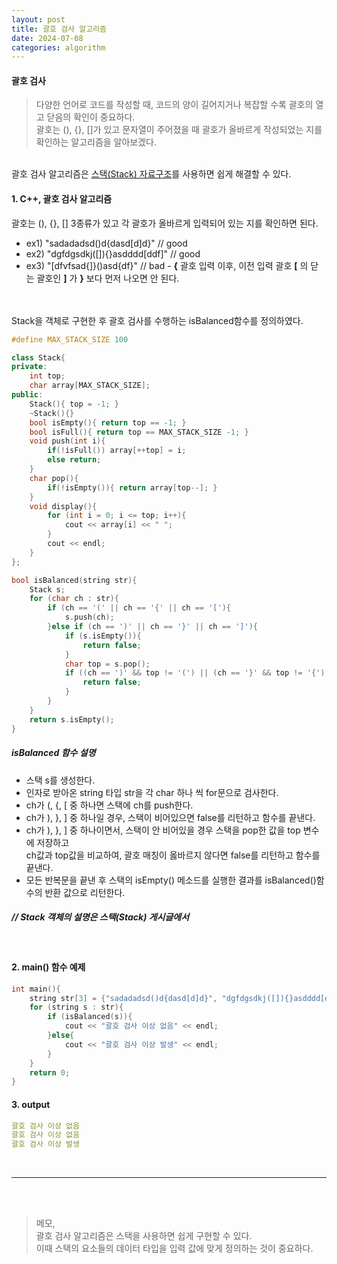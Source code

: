 ```yaml
---
layout: post
title: 괄호 검사 알고리즘
date: 2024-07-08
categories: algorithm
---
```

#### 괄호 검사
> 다양한 언어로 코드를 작성할 때, 코드의 양이 길어지거나 복잡할 수록 괄호의 열고 닫음의 확인이 중요하다.
<br> 괄호는 (), {}, []가 있고 문자열이 주어졌을 때 괄호가 올바르게 작성되었는 지를 확인하는 알고리즘을 알아보겠다.

<br>
괄호 검사 알고리즘은 <a href = "/data-structure/2024/07/08/stack.html">스택(Stack) 자료구조</a>를 사용하면 쉽게 해결할 수 있다.

#### 1. C++, 괄호 검사 알고리즘
괄호는 (), {}, [] 3종류가 있고 각 괄호가 올바르게 입력되어 있는 지를 확인하면 된다.
- ex1) "sadadadsd()d{dasd[d]d}" // good
- ex2) "dgfdgsdkj([]){}asdddd[ddf]" // good
- ex3) "[dfvfsad{]}()asd{df}" // bad - <strong>{</strong> 괄호 입력 이후, 이전 입력 괄호 <strong>[</strong> 의 닫는 괄호인 <strong>]</strong> 가 <strong>}</strong> 보다 먼저 나오면 안 된다.

<br><br>
Stack을 객체로 구현한 후 괄호 검사를 수행하는 isBalanced함수를 정의하였다.
```c++
#define MAX_STACK_SIZE 100

class Stack{
private:
    int top;
    char array[MAX_STACK_SIZE];
public:
    Stack(){ top = -1; }
    ~Stack(){}
    bool isEmpty(){ return top == -1; }
    bool isFull(){ return top == MAX_STACK_SIZE -1; }
    void push(int i){
        if(!isFull()) array[++top] = i;
        else return;
    }
    char pop(){
        if(!isEmpty()){ return array[top--]; }
    }
    void display(){
        for (int i = 0; i <= top; i++){
            cout << array[i] << " ";
        }
        cout << endl;
    }
};

bool isBalanced(string str){
    Stack s;
    for (char ch : str){
        if (ch == '(' || ch == '{' || ch == '['){
            s.push(ch);
        }else if (ch == ')' || ch == '}' || ch == ']'){
            if (s.isEmpty()){
                return false;
            }
            char top = s.pop();
            if ((ch == ')' && top != '(') || (ch == '}' && top != '{') || (ch == ']' && top != '[')){
                return false;
            }
        }
    }
    return s.isEmpty();
}

```
##### isBalanced 함수 설명
- 스택 s를 생성한다.
- 인자로 받아온 string 타입 str을 각 char 하나 씩 for문으로 검사한다.
- ch가 (, {, [ 중 하나면 스택에 ch를 push한다.
- ch가 ), }, ] 중 하나일 경우, 스택이 비어있으면 false를 리턴하고 함수를 끝낸다.
- ch가 ), }, ] 중 하나이면서, 스택이 안 비어있을 경우 스택을 pop한 값을 top 변수에 저장하고<br>
ch값과 top값을 비교하여, 괄호 매칭이 옳바르지 않다면 false를 리턴하고 함수를 끝낸다.
- 모든 반복문을 끝낸 후 스택의 isEmpty() 메소드를 실행한 결과를 isBalanced()함수의 반환 값으로 리턴한다.

##### // Stack 객체의 설명은 스택(Stack) 게시글에서

<br>

#### 2. main() 함수 예제
```c++
int main(){
    string str[3] = {"sadadadsd()d{dasd[d]d}", "dgfdgsdkj([]){}asdddd[ddf]", "[dfvfsad{]}()asd{df}"};
    for (string s : str){
        if (isBalanced(s)){
            cout << "괄호 검사 이상 없음" << endl;
        }else{
            cout << "괄호 검사 이상 발생" << endl;
        }
    }
    return 0;
}
```

#### 3. output
```yml
괄호 검사 이상 없음
괄호 검사 이상 없음
괄호 검사 이상 발생
```
<br>

* * *
<br><br>

>메모, 
<br>괄호 검사 알고리즘은 스택을 사용하면 쉽게 구현할 수 있다.
<br>이때 스택의 요소들의 데이터 타입을 입력 값에 맞게 정의하는 것이 중요하다.
